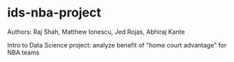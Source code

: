 # ids-nba-project
Authors: Raj Shah, Matthew Ionescu, Jed Rojas, Abhiraj Kante

Intro to Data Science project: analyze benefit of "home court advantage" for NBA teams
